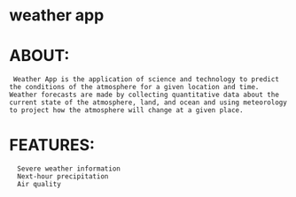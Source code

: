 # weather app
# ABOUT:
     Weather App is the application of science and technology to predict the conditions of the atmosphere for a given location and time. Weather forecasts are made by collecting quantitative data about the current state of the atmosphere, land, and ocean and using meteorology to project how the atmosphere will change at a given place.
# FEATURES:
      Severe weather information
      Next-hour precipitation
      Air quality
